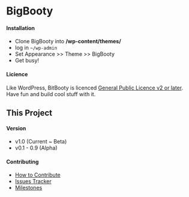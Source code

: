 BigBooty
=====

#### Installation

- Clone BigBooty into **/wp-content/themes/**
- log in `~/wp-admin`
- Set Appearance >> Theme >> BigBooty
- Get busy!

#### Licience

Like WordPress, BitBooty is licenced [General Public Licence v2 or later](https://github.com/pjhampton/BigBooty/blob/master/docs/LICENCE.md). Have fun and build cool stuff with it.

## This Project

#### Version

- v1.0 (Current ~ Beta)
- v0.1 - 0.9 (Alpha)

#### Contributing

- [How to Contribute](https://github.com/pjhampton/BigBooty/blob/master/docs/CONTRIBUTING.md)
- [Issues Tracker](https://github.com/pjhampton/BigBooty/issues)
- [Milestones](https://github.com/pjhampton/BigBooty/milestones)
